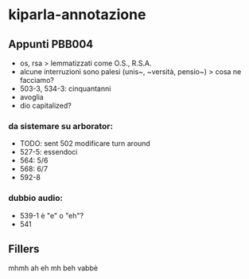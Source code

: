 # kiparla-annotazione


## Appunti PBB004
* os, rsa > lemmatizzati come O.S., R.S.A.
* alcune interruzioni sono palesi (unis~, ~versità, pensio~) > cosa ne facciamo?
* 503-3, 534-3: cinquantanni
* avoglia
* dio capitalized?

### da sistemare su arborator:
* TODO: sent 502 modificare turn around
* 527-5: essendoci
* 564: 5/6
* 568: 6/7
* 592-8


### dubbio audio:
* 539-1 è "e" o "eh"?
* 541



## Fillers
mhmh
ah
eh
mh
beh
vabbè